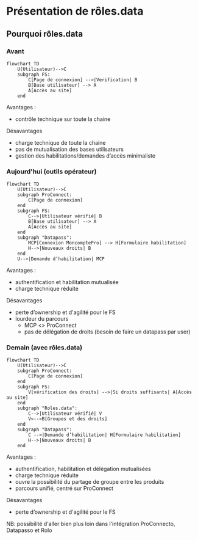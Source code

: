 # Présentation de rôles.data

## Pourquoi rôles.data

### Avant
```mermaid
flowchart TD
    U(Utilisateur)-->C
    subgraph FS:
        C[Page de connexion] -->|Verification| B
        B[Base utilisateur] --> A
        A[Accès au site]
    end
```

Avantages : 
- contrôle technique sur toute la chaine

Désavantages
- charge technique de toute la chaine
- pas de mutualisation des bases utilisateurs 
- gestion des habilitations/demandes d’accès minimaliste

### Aujourd'hui (outils opérateur)
```mermaid
flowchart TD
    U(Utilisateur)-->C
    subgraph ProConnect:        
        C[Page de connexion]
    end
    subgraph FS:
        C-->|Utilisateur vérifié| B
        B[Base utilisateur] --> A
        A[Accès au site]
    end
    subgraph "Datapass":        
        MCP[Connexion MoncomptePro] --> H[Formulaire habilitation]
        H-->|Nouveaux droits| B
    end
    U-->|Demande d’habilitation| MCP
```

Avantages : 
- authentification et habilitation mutualisée
- charge technique réduite

Désavantages
- perte d’ownership et d'agilité pour le FS
- lourdeur du parcours
  - MCP <> ProConnect
  - pas de délégation de droits (besoin de faire un datapass par user)

### Demain (avec rôles.data)

```mermaid
flowchart TD
    U(Utilisateur)-->C
    subgraph ProConnect:        
        C[Page de connexion]
    end
    subgraph FS:
        V[vérification des droits] -->|Si droits suffisants| A[Accès au site]
    end
    subgraph "Roles.data": 
        C-->|Utilisateur vérifié| V
        V<-->B[Groupes et des droits]
    end
    subgraph "Datapass":        
        C -->|Demande d’habilitation| H[Formulaire habilitation]
        H-->|Nouveaux droits| B
    end
```

Avantages : 
- authentification, habilitation et délégation mutualisées
- charge technique réduite
- ouvre la possibilité du partage de groupe entre les produits
- parcours unifié, centré sur ProConnect

Désavantages
- perte d’ownership et d'agilité pour le FS

NB: possibilité d'aller bien plus loin dans l'intégration ProConnecto, Datapasso et Rolo
